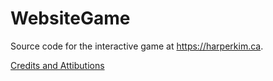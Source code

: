 # WebsiteGame

Source code for the interactive game at https://harperkim.ca.

[Credits and Attibutions](https://harperkim.ca/credits)
